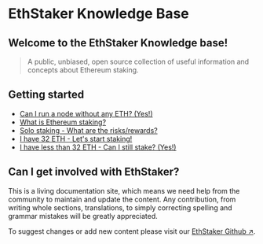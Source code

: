 # EthStaker Knowledge Base

## Welcome to the EthStaker Knowledge base!

> A public, unbiased, open source collection of useful information and concepts about Ethereum staking.

## Getting started

- [Can I run a node without any ETH? (Yes!)](getting-started/ethereum-node.md)
- [What is Ethereum staking?](getting-started/what-is-ethereum-staking.md)
- [Solo staking - What are the risks/rewards?](getting-started/solo-staking-risks-rewards.md)
- [I have 32 ETH - Let's start staking!](tutorials/solo-staking-guides.md)
- [I have less than 32 ETH - Can I still stake? (Yes!)](getting-started/pooled-staking.md)

## Can I get involved with EthStaker?

This is a living documentation site, which means we need help from the community to maintain and update the content. Any contribution, from writing whole sections, translations, to simply correcting spelling and grammar mistakes will be greatly appreciated.

To suggest changes or add new content please visit our [EthStaker Github ↗](how-to-contribute.md).
